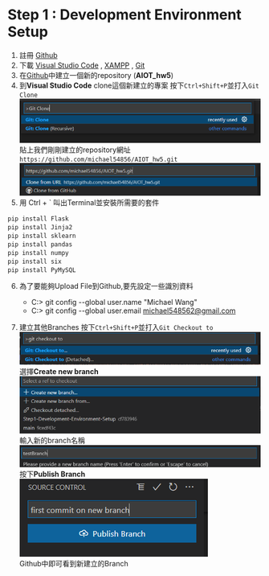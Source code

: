 # Step 1 : Development Environment Setup

1. 註冊 [Github](https://github.com/)
2. 下載 [Visual Studio Code](https://code.visualstudio.com/) , [XAMPP](https://www.apachefriends.org/zh_tw/download.html) , [Git](https://git-scm.com/)
3. 在[Github](https://github.com/)中建立一個新的repository (**AIOT_hw5**)
4. 到**Visual Studio Code** clone這個新建立的專案
    按下```Ctrl+Shift+P```並打入```Git Clone```
    <img src="https://raw.githubusercontent.com/michael54856/AIOT_hw5/Step1-Development-Environment-Setup/Image/step1_1.png">
    <br>
    貼上我們剛剛建立的repository網址```https://github.com/michael54856/AIOT_hw5.git```
    <img src="https://raw.githubusercontent.com/michael54856/AIOT_hw5/Step1-Development-Environment-Setup/Image/step1_2.png">
5. 用 Ctrl + ` 叫出Terminal並安裝所需要的套件
```python
pip install Flask 
pip install Jinja2 
pip install sklearn 
pip install pandas  
pip install numpy 
pip install six
pip install PyMySQL
```
6. 為了要能夠Upload File到Github,要先設定一些識別資料
    * C:> git config --global user.name "Michael Wang"
    * C:> git config --global user.email michael548562@gmail.com

7. 建立其他Branches 
    按下```Ctrl+Shift+P```並打入```Git Checkout to```
    <img src="https://raw.githubusercontent.com/michael54856/AIOT_hw5/Step1-Development-Environment-Setup/Image/step1_3.png">
    <br>
    選擇**Create new branch**
    <img src="https://raw.githubusercontent.com/michael54856/AIOT_hw5/Step1-Development-Environment-Setup/Image/step1_4.png">
    <br>
    輸入新的branch名稱
    <img src="https://raw.githubusercontent.com/michael54856/AIOT_hw5/Step1-Development-Environment-Setup/Image/step1_5.png">
    <br>
    按下**Publish Branch**
    <img src="https://raw.githubusercontent.com/michael54856/AIOT_hw5/Step1-Development-Environment-Setup/Image/step1_6.png">
    <br>
    Github中即可看到新建立的Branch






